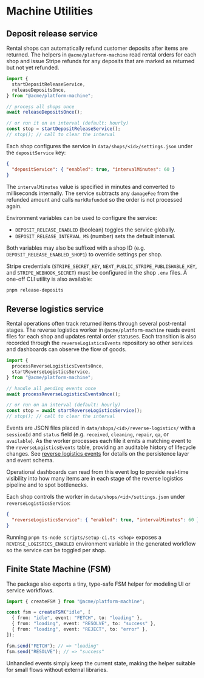 # Machine Utilities

## Deposit release service

Rental shops can automatically refund customer deposits after items are returned. The helpers in `@acme/platform-machine` read rental orders for each shop and issue Stripe refunds for any deposits that are marked as returned but not yet refunded.

```ts
import {
  startDepositReleaseService,
  releaseDepositsOnce,
} from "@acme/platform-machine";

// process all shops once
await releaseDepositsOnce();

// or run it on an interval (default: hourly)
const stop = startDepositReleaseService();
// stop(); // call to clear the interval
```

Each shop configures the service in `data/shops/<id>/settings.json` under the `depositService` key:

```json
{
  "depositService": { "enabled": true, "intervalMinutes": 60 }
}
```

The `intervalMinutes` value is specified in minutes and converted to milliseconds internally. The service subtracts any `damageFee` from the refunded amount and calls `markRefunded` so the order is not processed again.

Environment variables can be used to configure the service:

- `DEPOSIT_RELEASE_ENABLED` (boolean) toggles the service globally.
- `DEPOSIT_RELEASE_INTERVAL_MS` (number) sets the default interval.

Both variables may also be suffixed with a shop ID (e.g. `DEPOSIT_RELEASE_ENABLED_SHOP1`) to override settings per shop.

Stripe credentials (`STRIPE_SECRET_KEY`, `NEXT_PUBLIC_STRIPE_PUBLISHABLE_KEY`, and `STRIPE_WEBHOOK_SECRET`) must be configured in the shop `.env` files. A one-off CLI utility is also available:

```bash
pnpm release-deposits
```

## Reverse logistics service

Rental operations often track returned items through several post‑rental stages. The reverse logistics worker in `@acme/platform-machine` reads event files for each shop and updates rental order statuses. Each transition is also recorded through the `reverseLogisticsEvents` repository so other services and dashboards can observe the flow of goods.

```ts
import {
  processReverseLogisticsEventsOnce,
  startReverseLogisticsService,
} from "@acme/platform-machine";

// handle all pending events once
await processReverseLogisticsEventsOnce();

// or run on an interval (default: hourly)
const stop = await startReverseLogisticsService();
// stop(); // call to clear the interval
```

Events are JSON files placed in `data/shops/<id>/reverse-logistics/` with a `sessionId` and `status` field (e.g. `received`, `cleaning`, `repair`, `qa`, or `available`). As the worker processes each file it emits a matching event to the `reverseLogisticsEvents` table, providing an auditable history of lifecycle changes.
See [reverse logistics events](./reverse-logistics-events.md) for details on the persistence layer and event schema.

Operational dashboards can read from this event log to provide real‑time visibility into how many items are in each stage of the reverse logistics pipeline and to spot bottlenecks.

Each shop controls the worker in `data/shops/<id>/settings.json` under `reverseLogisticsService`:

```json
{
  "reverseLogisticsService": { "enabled": true, "intervalMinutes": 60 }
}
```

Running `pnpm ts-node scripts/setup-ci.ts <shop>` exposes a `REVERSE_LOGISTICS_ENABLED` environment variable in the generated workflow so the service can be toggled per shop.

## Finite State Machine (FSM)

The package also exports a tiny, type-safe FSM helper for modeling UI or service workflows.

```ts
import { createFSM } from "@acme/platform-machine";

const fsm = createFSM("idle", [
  { from: "idle", event: "FETCH", to: "loading" },
  { from: "loading", event: "RESOLVE", to: "success" },
  { from: "loading", event: "REJECT", to: "error" },
]);

fsm.send("FETCH"); // => "loading"
fsm.send("RESOLVE"); // => "success"
```

Unhandled events simply keep the current state, making the helper suitable for small flows without external libraries.
